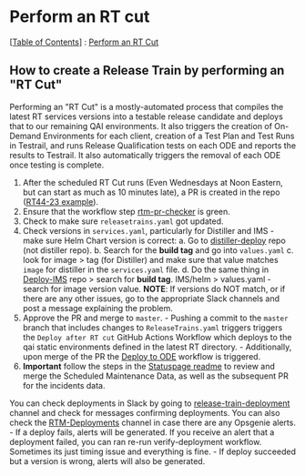 Perform an RT cut
==
[[Table of Contents](../../README.md#table-of-contents)] : [Perform an RT Cut](./01-perform-rt-cut.md)

## How to create a Release Train by performing an "RT Cut"

Performing an "RT Cut" is a mostly-automated process that compiles the latest RT services versions into a testable release candidate and deploys that to our remaining QAI environments. It also triggers the creation of On-Demand Environments for each client, creation of a Test Plan and Test Runs in Testrail, and runs Release Qualification tests on each ODE and reports the results to Testrail. It also automatically triggers the removal of each ODE once testing is complete.

   1. After the scheduled RT Cut runs (Even Wednesdays at Noon Eastern, but can start as much as 10 minutes late), a PR is created in the repo ([RT44-23 example](https://github.com/takeoff-com/release-train-management/pull/432)).
   1. Ensure that the workflow step [rtm-pr-checker](https://github.com/takeoff-com/release-train-management/actions/runs/6722054179/job/18269145546) is green.
   1. Check to make sure `releasetrains.yaml` got updated.
   1. Check versions in `services.yaml`, particularly for Distiller and IMS - make sure Helm Chart version is correct:
      a. Go to [distiller-deploy](https://github.com/takeoff-com/distiller-deploy) repo (not distiller repo). 
      b. Search for the **build tag** and go into `values.yaml`
      c. look for image > tag (for Distiller) and make sure that value matches `image` for distiller in the `services.yaml` file. 
      d. Do the same thing in [Deploy-IMS](https://github.com/takeoff-com/Deploy-IMS) repo > search for **build tag**. IMS/helm > values.yaml - search for image version value.
      **NOTE**: If versions do NOT match, or if there are any other issues, go to the appropriate Slack channels and post a message explaining the problem.
   1. Approve the PR and merge to `master`.
    - Pushing a commit to the `master` branch that includes changes to `ReleaseTrains.yaml` triggers triggers the `Deploy after RT cut` GitHub Actions Workflow which deploys
   to the qai static environments defined in the latest RT directory. 
    - Additionally, upon merge of the PR the [Deploy to ODE](https://github.com/takeoff-com/release-train-management/actions/runs/6563586946) workflow is triggered.
   1. **Important** follow the steps in the [Statuspage readme](https://github.com/takeoff-com/release-notes/blob/master/src/schedule/README.md) to review and merge the Scheduled Maintenance Data, as well as the subsequent PR for the incidents data.  

   You can check deployments in Slack by going to [release-train-deployment](https://takeofftech.slack.com/archives/C01F5F36NDT) channel and check for messages confirming deployments. 
   You can also check the [RTM-Deployments](https://takeofftech.slack.com/archives/C04CX2M3GMB) channel in case there are any Opsgenie alerts.
		- If a deploy fails, alerts will be generated. If you receive an alert that a deployment failed, you can ran re-run verify-deployment workflow. Sometimes its just timing issue and everything is fine. 
		- If deploy succeeded but a version is wrong, alerts will also be generated.
